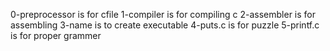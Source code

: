 0-preprocessor is for cfile
1-compiler is for compiling c
2-assembler is for assembling
3-name is to create executable
4-puts.c is for puzzle
5-printf.c is for proper grammer
